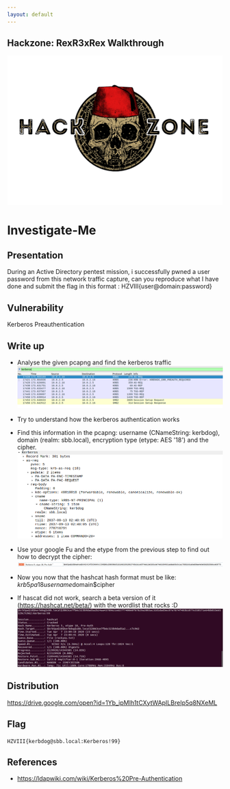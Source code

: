 ```yaml
---
layout: default
---
```


## Hackzone: RexR3xRex Walkthrough

![hz](../assets/img/hz.png)

Investigate-Me
==============

Presentation
------------

During an Active Directory pentest mission, i successfully pwned a user password from this network traffic capture, can you reproduce what I have done and submit the flag in this format : HZVIII{user@domain:password}

Vulnerability
-------------

Kerberos Preauthentication

Write up
-----------

- Analyse the given pcapng and find the kerberos traffic
![1](./pics/1.png)

- Try to understand how the kerberos authentication works
- Find this information in the pcapng: username (CNameString: kerbdog), domain (realm: sbb.local), encryption type (etype: AES '18') and the cipher.
![2](./pics/2.png)

- Use your google Fu and the etype from the previous step to find out how to decrypt the cipher: 
![3](./pics/3.png)

- Now you now that the hashcat hash format must be like: $krb5pa$18$username$domain$cipher
- If hascat did not work, search a beta version of it (https://hashcat.net/beta/) with the wordlist that rocks :D
![4](./pics/4.png)


Distribution
-------------
https://drive.google.com/open?id=1Yb_ipMIh1tCXytWApILBreIp5q8NXeML


Flag
----------

`HZVIII{kerbdog@sbb.local:Kerberos!99}`

References
----------

- https://ldapwiki.com/wiki/Kerberos%20Pre-Authentication

